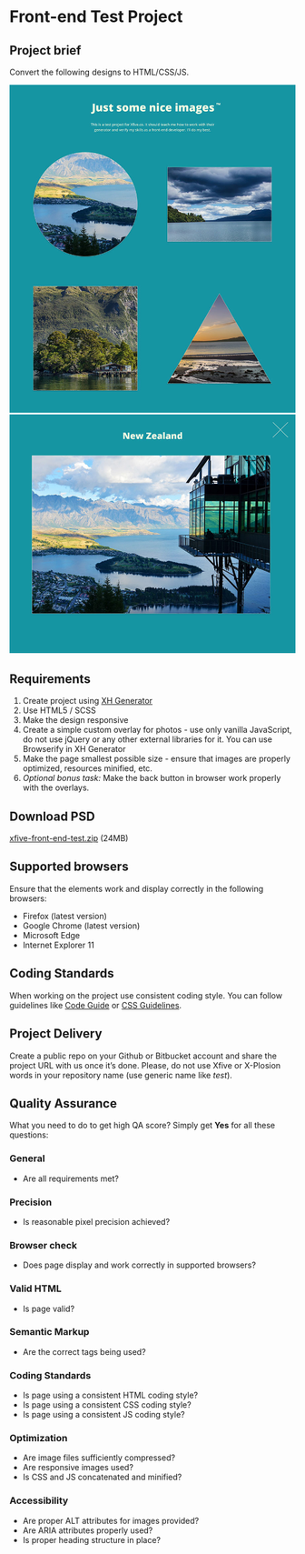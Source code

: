 Front-end Test Project
======================

## Project brief
Convert the following designs to HTML/CSS/JS.

![Xfive Front-end Test Thumbnails](xfive-front-end-test-thumbs.jpg)
![Xfive Front-end Test Overlay](xfive-front-end-test-overlay.jpg)

## Requirements
1. Create project using [XH Generator](https://github.com/xfiveco/generator-xh)
2. Use HTML5 / SCSS
3. Make the design responsive
4. Create a simple custom overlay for photos - use only vanilla JavaScript, do not use jQuery or any other external libraries for it. You can use Browserify in XH Generator
5. Make the page smallest possible size - ensure that images are properly optimized, resources minified, etc.
6. *Optional bonus task:* Make the back button in browser work properly with the overlays. 

## Download PSD
[xfive-front-end-test.zip](xfive-front-end-test.zip?raw=true) (24MB)

## Supported browsers
Ensure that the elements work and display correctly in the following browsers:

- Firefox (latest version)
- Google Chrome (latest version)
- Microsoft Edge
- Internet Explorer 11

## Coding Standards
When working on the project use consistent coding style. You can follow guidelines like [Code Guide](http://codeguide.co/) or [CSS Guidelines](http://cssguidelin.es/).


## Project Delivery
Create a public repo on your Github or Bitbucket account and share the project URL with us once it’s done. Please, do not use Xfive or X-Plosion words in your repository name (use generic name like *test*).

## Quality Assurance

What you need to do to get high QA score? Simply get **Yes** for all these questions:

### General

- Are all requirements met?

### Precision

- Is reasonable pixel precision achieved?

### Browser check

- Does page display and work correctly in supported browsers?

### Valid HTML

- Is page valid?

### Semantic Markup

- Are the correct tags being used?

### Coding Standards

- Is page using a consistent HTML coding style?
- Is page using a consistent CSS coding style?
- Is page using a consistent JS coding style?

### Optimization

- Are image files sufficiently compressed?
- Are responsive images used?
- Is CSS and JS concatenated and minified? 

### Accessibility

- Are proper ALT attributes for images provided?
- Are ARIA attributes properly used?
- Is proper heading structure in place?
